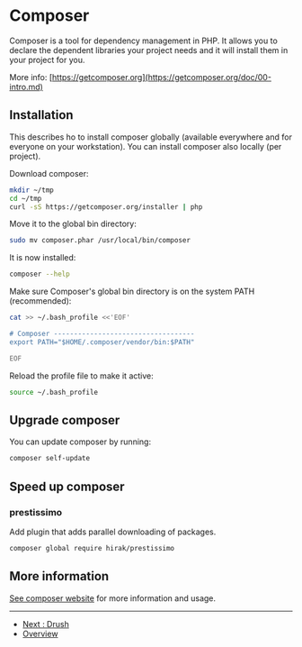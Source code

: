 # Composer

Composer is a tool for dependency management in PHP. It allows you to declare 
the dependent libraries your project needs and it will install them in your 
project for you.

More info: [https://getcomposer.org](https://getcomposer.org/doc/00-intro.md)

## Installation

This describes ho to install composer globally (available everywhere and for 
everyone on your workstation). You can install composer also locally (per 
project).

Download composer:

```bash
mkdir ~/tmp
cd ~/tmp
curl -sS https://getcomposer.org/installer | php
```

Move it to the global bin directory:

```bash
sudo mv composer.phar /usr/local/bin/composer
```

It is now installed:

```bash
composer --help
```

Make sure Composer's global bin directory is on the system PATH (recommended):

```bash
cat >> ~/.bash_profile <<'EOF'

# Composer -----------------------------------
export PATH="$HOME/.composer/vendor/bin:$PATH"

EOF
```

Reload the profile file to make it active:

```bash
source ~/.bash_profile
```

##	Upgrade composer

You can update composer by running:

```bash
composer self-update
```

## Speed up composer

### prestissimo

Add plugin that adds parallel downloading of packages.

```bash
composer global require hirak/prestissimo
```

##	More information

[See composer website](https://getcomposer.org) for more information and usage.

---

* [Next : Drush](Drupal-Drush.md)
* [Overview](../README.md)
